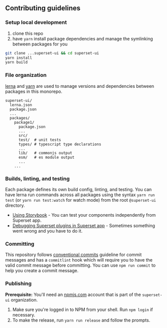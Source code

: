 ## Contributing guidelines

### Setup local development

1. clone this repo
2. have `yarn` install package dependencies and manage the symlinking between packages for you

```sh
git clone ...superset-ui && cd superset-ui
yarn install
yarn build
```

### File organization

[lerna](https://github.com/lerna/lerna/) and [yarn](https://yarnpkg.com) are used to manage versions
and dependencies between packages in this monorepo.

```
superset-ui/
  lerna.json
  package.json
  ...
  packages/
    package1/
      package.json
      ...
      src/
      test/  # unit tests
      types/ # typescript type declarations
      ...
      lib/   # commonjs output
      esm/   # es module output
      ...
    ...
```

### Builds, linting, and testing

Each package defines its own build config, linting, and testing. You can have lerna run commands
across all packages using the syntax `yarn run test` (or `yarn run test:watch` for watch mode) from
the root `@superset-ui` directory.

- [Using Storybook](docs/storybook.md) - You can test your components independently from Superset
  app.
- [Debugging Superset plugins in Superset app](docs/debugging.md) - Sometimes something went wrong
  and you have to do it.

### Committing

This repository follows
[conventional commits](https://www.conventionalcommits.org/en/v1.0.0-beta.3/) guideline for commit
messages and has a `commitlint` hook which will require you to have the valid commit message before
committing. You can use `npm run commit` to help you create a commit message.

### Publishing

**Prerequisite:** You'll need an [npmjs.com](https://npmjs.com) account that is part of the
`superset-ui` organization.

1. Make sure you're logged in to NPM from your shell. Run `npm login` if necessary.
2. To make the release, run `yarn run release` and follow the prompts.
